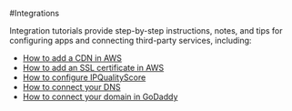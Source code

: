 #Integrations 

Integration tutorials provide step-by-step instructions, notes, and tips for configuring apps and connecting third-party services, including:

- <a href="/tutorials/integrations/cdn-information/"> How to add a CDN in AWS </a>
- <a href="/tutorials/integrations/ssl-information/"> How to add an SSL certificate in AWS</a>
- <a href="/tutorials/integrations/configure-ipquailty/"> How to configure IPQualityScore</a>
- <a href="/tutorials/integrations/connect-your-dns/"> How to connect your DNS</a>
- <a href="/tutorials/integrations/registering-domain/"> How to connect your domain in GoDaddy</a>